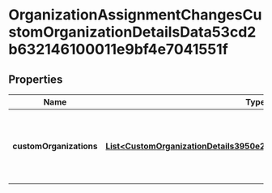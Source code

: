 

# OrganizationAssignmentChangesCustomOrganizationDetailsData53cd2b632146100011e9bf4e7041551f


## Properties

| Name | Type | Description | Notes |
|------------ | ------------- | ------------- | -------------|
|**customOrganizations** | [**List&lt;CustomOrganizationDetails3950e273020a100017857926d35d369c&gt;**](CustomOrganizationDetails3950e273020a100017857926d35d369c.md) | The new custom organizations for the worker as of the effective date. |  [optional] |



